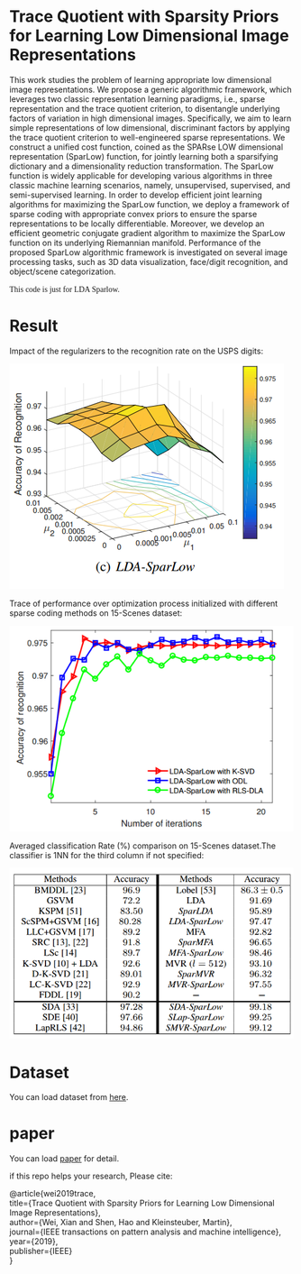 # Trace Quotient with Sparsity Priors for Learning Low Dimensional Image Representations

This work studies the problem of learning appropriate low dimensional image representations. We propose a generic
algorithmic framework, which leverages two classic representation learning paradigms, i.e., sparse representation and the trace
quotient criterion, to disentangle underlying factors of variation in high dimensional images. Specifically, we aim to learn simple
representations of low dimensional, discriminant factors by applying the trace quotient criterion to well-engineered sparse
representations. We construct a unified cost function, coined as the SPARse LOW dimensional representation (SparLow) function, for
jointly learning both a sparsifying dictionary and a dimensionality reduction transformation. The SparLow function is widely applicable
for developing various algorithms in three classic machine learning scenarios, namely, unsupervised, supervised, and semi-supervised
learning. In order to develop efficient joint learning algorithms for maximizing the SparLow function, we deploy a framework of sparse
coding with appropriate convex priors to ensure the sparse representations to be locally differentiable. Moreover, we develop an
efficient geometric conjugate gradient algorithm to maximize the SparLow function on its underlying Riemannian manifold.
Performance of the proposed SparLow algorithmic framework is investigated on several image processing tasks, such as 3D data
visualization, face/digit recognition, and object/scene categorization.

<font face="黑体">This code is just for LDA Sparlow.</font>

# Result
Impact of the regularizers to the recognition rate on the USPS digits:

![avatar](https://github.com/wxwoods/LDA-SparLow/blob/master/results/LDA-SparLow.png)

Trace of performance over optimization process initialized with different sparse coding methods on 15-Scenes dataset:

![avatar](https://github.com/wxwoods/LDA-SparLow/blob/master/results/LDA-SparLow2.png)

Averaged classification Rate (%) comparison on 15-Scenes dataset.The classifier is 1NN for the third column if not specified:

![avatar](https://github.com/wxwoods/LDA-SparLow/blob/master/results/LDA-SparLow3.png)


# Dataset

You can load dataset from [here](http://users.umiacs.umd.edu/~zhuolin/projectlcksvd.html).

# paper
You can load [paper](https://github.com/wxwoods/LDA-SparLow/blob/master/paper/Trace%20Quotient%20with%20Sparsity%20Priors%20for%20Learning%20Low%20Dimensional%20Image%20Representations.pdf) for detail.


if this repo helps your research, Please cite:


@article{wei2019trace,  
  title={Trace Quotient with Sparsity Priors for Learning Low Dimensional Image Representations},    
  author={Wei, Xian and Shen, Hao and Kleinsteuber, Martin},    
  journal={IEEE transactions on pattern analysis and machine intelligence},   
  year={2019},    
  publisher={IEEE}   
}
